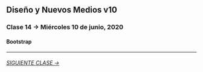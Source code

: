 ## Diseño y Nuevos Medios v10 

### Clase 14 → Miércoles 10 de junio, 2020

#### Bootstrap

- - - - - - - 

###### [SIGUIENTE CLASE →](https://github.com/profesorfaco/dno037-2020/tree/gh-pages/clase-15)
